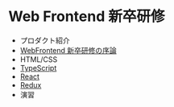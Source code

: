 # Web Frontend 新卒研修

- プロダクト紹介
- [WebFrontend 新卒研修の序論](./introduction/index.md)
- HTML/CSS
- [TypeScript](./typescript/index.md)
- [React](https://access-company.github.io/webfrontend_intro/react/)
- [Redux](./redux/index.md)
- 演習
